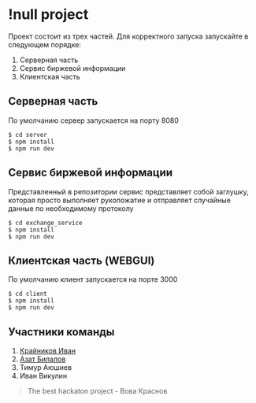 # !null project

Проект состоит из трех частей. Для корректного запуска запускайте в следующем порядке:
1. Серверная часть
2. Сервис биржевой информации
3. Клиентская часть

## Серверная часть
По умолчанию сервер запускается на порту 8080 
```console
$ cd server
$ npm install
$ npm run dev
```
## Сервис биржевой информации
Представленный в репозитории сервис представляет собой заглушку, которая просто выполняет рукопожатие и отправляет случайные данные по необходимому протоколу
```console
$ cd exchange_service
$ npm install
$ npm run dev
```


## Клиентская часть (WEBGUI)
По умолчанию клиент запускается на порте 3000
```console
$ cd client
$ npm install
$ npm run dev
```

## Участники команды
1. [Крайников Иван](https://github.com/cry1s)
2. [Азат Билалов](https:github.com/Azat-Bilalov)
3. Тимур Аюшиев
4. Иван Викулин

> The best hackaton project - Вова Краснов